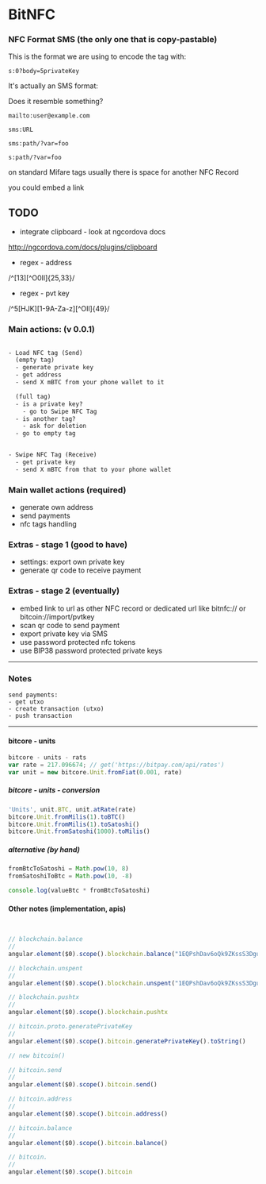 # BitNFC


### NFC Format SMS (the only one that is copy-pastable)

This is the format we are using to encode the tag with:

```
s:0?body=5privateKey
```

It's actually an SMS format:

Does it resemble something?

```
mailto:user@example.com
```


```
sms:URL
```

```
sms:path/?var=foo
```

```
s:path/?var=foo
```


on standard Mifare tags usually there is space for another NFC Record

you could embed a link



## TODO

- integrate clipboard - look at ngcordova docs

<http://ngcordova.com/docs/plugins/clipboard>


- regex - address

/^[13][^O0Il]{25,33}/

- regex - pvt key

/^5[HJK][1-9A-Za-z][^OIl]{49}/


### Main actions: (v 0.0.1)


```txt

- Load NFC tag (Send)
  (empty tag)
  - generate private key
  - get address
  - send X mBTC from your phone wallet to it

  (full tag)
  - is a private key?
    - go to Swipe NFC Tag
  - is another tag?
    - ask for deletion
  - go to empty tag


- Swipe NFC Tag (Receive)
  - get private key
  - send X mBTC from that to your phone wallet


```



### Main wallet actions (required)

- generate own address
- send payments
- nfc tags handling


### Extras - stage 1 (good to have)

- settings: export own private key
- generate qr code to receive payment  


### Extras - stage 2 (eventually)

- embed link to url as other NFC record or dedicated url like bitnfc:// or bitcoin://import/pvtkey
- scan qr code to send payment
- export private key via SMS
- use password protected nfc tokens
- use BIP38 password protected private keys


---

### Notes


```
send payments:
- get utxo
- create transaction (utxo)
- push transaction
```

---


#### bitcore - units

```js
bitcore - units - rats
var rate = 217.096674; // get('https://bitpay.com/api/rates')
var unit = new bitcore.Unit.fromFiat(0.001, rate)
```


##### bitcore - units - conversion

```js
'Units', unit.BTC, unit.atRate(rate)
bitcore.Unit.fromMilis(1).toBTC()
bitcore.Unit.fromMilis(1).toSatoshi()
bitcore.Unit.fromSatoshi(1000).toMilis()
```

##### alternative (by hand)

```js
fromBtcToSatoshi = Math.pow(10, 8)
fromSatoshiToBtc = Math.pow(10, -8)

console.log(valueBtc * fromBtcToSatoshi)
```

#### Other notes (implementation, apis)

```js


// blockchain.balance
//
angular.element($0).scope().blockchain.balance("1EQPshDav6oQk9ZKssS3DguPCBwQWA7c59", function(result){ console.log(result.data) })

// blockchain.unspent
//
angular.element($0).scope().blockchain.unspent("1EQPshDav6oQk9ZKssS3DguPCBwQWA7c59").then(function(result){ console.log(result.data.unspent_outputs) })

// blockchain.pushtx
//
angular.element($0).scope().blockchain.pushtx

// bitcoin.proto.generatePrivateKey
//
angular.element($0).scope().bitcoin.generatePrivateKey().toString()

// new bitcoin()

// bitcoin.send
//
angular.element($0).scope().bitcoin.send()

// bitcoin.address
//
angular.element($0).scope().bitcoin.address()

// bitcoin.balance
//
angular.element($0).scope().bitcoin.balance()

// bitcoin.
//
angular.element($0).scope().bitcoin


```
